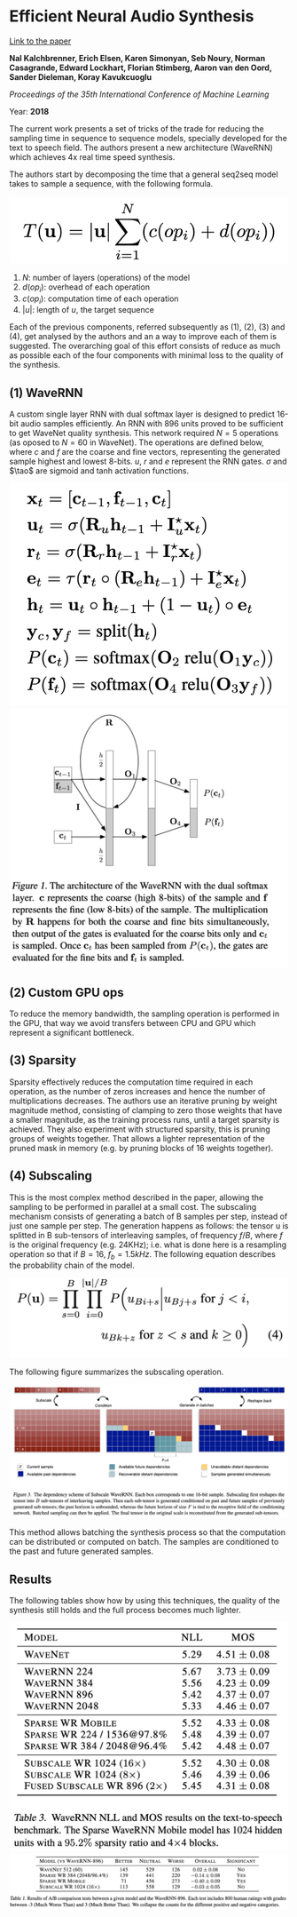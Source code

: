 # Efficient Neural Audio Synthesis

[Link to the paper](https://arxiv.org/abs/1802.08435)

**Nal Kalchbrenner, Erich Elsen, Karen Simonyan, Seb Noury, Norman Casagrande, Edward Lockhart, Florian Stimberg, Aaron van den Oord, Sander Dieleman, Koray Kavukcuoglu**

*Proceedings of the 35th International Conference of Machine Learning*

Year: **2018**

The current work presents a set of tricks of the trade for reducing the sampling time in sequence to sequence models, specially developed for the text to speech field. The authors present a new architecture (WaveRNN) which achieves 4x real time speed synthesis.

The authors start by decomposing the time that a general seq2seq model takes to sample a sequence, with the following formula.

![](kalchbrenner2018/complexity.png)

1. $N$: number of layers (operations) of the model
2. $d(op_i)$: overhead of each operation
3. $c(op_i)$: computation time of each operation
4. $|u|$: length of $u$, the target sequence

Each of the previous components, referred subsequently as (1), (2), (3) and (4), get analysed by the authors and an a way to improve each of them is suggested. The overarching goal of this effort consists of reduce as much as possible each of the four components with minimal loss to the quality of the synthesis.

## (1) WaveRNN
A custom single layer RNN with dual softmax layer is designed to predict 16-bit audio samples efficiently. An RNN with 896 units proved to be sufficient to get WaveNet quality synthesis. This network required $N=5$ operations (as oposed to $N=60$ in WaveNet). The operations are defined below, where $c$ and $f$ are the coarse and fine vectors, representing the generated sample highest and lowest 8-bits. $u$, $r$ and $e$ represent the RNN gates. $\sigma$ and $\tao$ are sigmoid and tanh activation functions.

![](kalchbrenner2018/algorithm.png)
![](kalchbrenner2018/architecture.png)

## (2) Custom GPU ops
To reduce the memory bandwidth, the sampling operation is performed in the GPU, that way we avoid transfers between CPU and GPU which represent a significant bottleneck.

## (3) Sparsity
Sparsity effectively reduces the computation time required in each operation, as the number of zeros increases and hence the number of multiplications decreases. The authors use an iterative pruning by weight magnitude method, consisting of clamping to zero those weights that have a smaller magnitude, as the training process runs, until a target sparsity is achieved. They also experiment with structured sparsity, this is pruning groups of weights together. That allows a lighter representation of the pruned mask in memory (e.g. by pruning blocks of 16 weights together).

## (4) Subscaling
This is the most complex method described in the paper, allowing the sampling to be performed in parallel at a small cost. The subscaling mechanism consists of generating a batch of B samples per step, instead of just one sample per step. The generation happens as follows: the tensor u is splitted in B sub-tensors of interleaving samples, of frequency $f/B$, where $f$ is the original frequency (e.g. 24KHz); i.e. what is done here is a resampling operation so that if $B=16$, $f_b=1.5kHz$. The following equation describes the probability chain of the model.

![](kalchbrenner2018/subscaling.png)

The following figure summarizes the subscaling operation.

![](kalchbrenner2018/dependency_schema.png)

This method allows batching the synthesis process so that the computation can be distributed or computed on batch. The samples are conditioned to the past and future generated samples.

## Results
The following tables show how by using this techniques, the quality of the synthesis still holds and the full process becomes much lighter.

![](kalchbrenner2018/benchmark.png)
![](kalchbrenner2018/ab_tests.png)